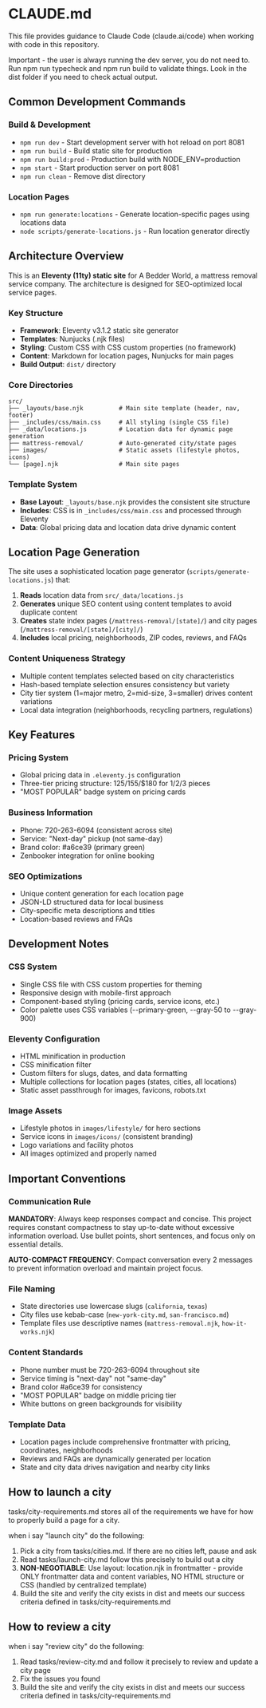# CLAUDE.md

This file provides guidance to Claude Code (claude.ai/code) when working with code in this repository.

Important - the user is always running the dev server, you do not need to. Run npm run typecheck and npm run build to validate things. Look in the dist folder if you need to check actual output.

## Common Development Commands

### Build & Development
- `npm run dev` - Start development server with hot reload on port 8081
- `npm run build` - Build static site for production
- `npm run build:prod` - Production build with NODE_ENV=production
- `npm start` - Start production server on port 8081
- `npm run clean` - Remove dist directory

### Location Pages
- `npm run generate:locations` - Generate location-specific pages using locations data
- `node scripts/generate-locations.js` - Run location generator directly

## Architecture Overview

This is an **Eleventy (11ty) static site** for A Bedder World, a mattress removal service company. The architecture is designed for SEO-optimized local service pages.

### Key Structure
- **Framework**: Eleventy v3.1.2 static site generator
- **Templates**: Nunjucks (.njk files) 
- **Styling**: Custom CSS with CSS custom properties (no framework)
- **Content**: Markdown for location pages, Nunjucks for main pages
- **Build Output**: `dist/` directory

### Core Directories
```
src/
├── _layouts/base.njk          # Main site template (header, nav, footer)
├── _includes/css/main.css     # All styling (single CSS file)
├── _data/locations.js         # Location data for dynamic page generation
├── mattress-removal/          # Auto-generated city/state pages
├── images/                    # Static assets (lifestyle photos, icons)
└── [page].njk                 # Main site pages
```

### Template System
- **Base Layout**: `_layouts/base.njk` provides the consistent site structure
- **Includes**: CSS is in `_includes/css/main.css` and processed through Eleventy
- **Data**: Global pricing data and location data drive dynamic content

## Location Page Generation

The site uses a sophisticated location page generator (`scripts/generate-locations.js`) that:

1. **Reads** location data from `src/_data/locations.js`
2. **Generates** unique SEO content using content templates to avoid duplicate content
3. **Creates** state index pages (`/mattress-removal/[state]/`) and city pages (`/mattress-removal/[state]/[city]/`)
4. **Includes** local pricing, neighborhoods, ZIP codes, reviews, and FAQs

### Content Uniqueness Strategy
- Multiple content templates selected based on city characteristics
- Hash-based template selection ensures consistency but variety
- City tier system (1=major metro, 2=mid-size, 3=smaller) drives content variations
- Local data integration (neighborhoods, recycling partners, regulations)

## Key Features

### Pricing System
- Global pricing data in `.eleventy.js` configuration
- Three-tier pricing structure: $125/$155/$180 for 1/2/3 pieces
- "MOST POPULAR" badge system on pricing cards

### Business Information
- Phone: 720-263-6094 (consistent across site)
- Service: "Next-day" pickup (not same-day)
- Brand color: #a6ce39 (primary green)
- Zenbooker integration for online booking

### SEO Optimizations
- Unique content generation for each location page
- JSON-LD structured data for local business
- City-specific meta descriptions and titles
- Location-based reviews and FAQs

## Development Notes

### CSS System
- Single CSS file with CSS custom properties for theming
- Responsive design with mobile-first approach
- Component-based styling (pricing cards, service icons, etc.)
- Color palette uses CSS variables (--primary-green, --gray-50 to --gray-900)

### Eleventy Configuration
- HTML minification in production
- CSS minification filter
- Custom filters for slugs, dates, and data formatting
- Multiple collections for location pages (states, cities, all locations)
- Static asset passthrough for images, favicons, robots.txt

### Image Assets
- Lifestyle photos in `images/lifestyle/` for hero sections
- Service icons in `images/icons/` (consistent branding)
- Logo variations and facility photos
- All images optimized and properly named

## Important Conventions

### Communication Rule
**MANDATORY**: Always keep responses compact and concise. This project requires constant compactness to stay up-to-date without excessive information overload. Use bullet points, short sentences, and focus only on essential details.

**AUTO-COMPACT FREQUENCY**: Compact conversation every 2 messages to prevent information overload and maintain project focus.

### File Naming
- State directories use lowercase slugs (`california`, `texas`)
- City files use kebab-case (`new-york-city.md`, `san-francisco.md`)
- Template files use descriptive names (`mattress-removal.njk`, `how-it-works.njk`)

### Content Standards
- Phone number must be 720-263-6094 throughout site
- Service timing is "next-day" not "same-day"
- Brand color #a6ce39 for consistency
- "MOST POPULAR" badge on middle pricing tier
- White buttons on green backgrounds for visibility

### Template Data
- Location pages include comprehensive frontmatter with pricing, coordinates, neighborhoods
- Reviews and FAQs are dynamically generated per location
- State and city data drives navigation and nearby city links


## How to launch a city

tasks/city-requirements.md stores all of the requirements we have for how to properly build a page for a city.

when i say "launch city" do the following: 
1. Pick a city from tasks/cities.md. If there are no cities left, pause and ask
2. Read tasks/launch-city.md follow this precisely to build out a city
3. **NON-NEGOTIABLE**: Use layout: location.njk in frontmatter - provide ONLY frontmatter data and content variables, NO HTML structure or CSS (handled by centralized template)
4. Build the site and verify the city exists in dist and meets our success criteria defined in tasks/city-requirements.md

## How to review a city

when i say "review city" do the following:
1. Read tasks/review-city.md and follow it precisely to review and update a city page
2. Fix the issues you found
3. Build the site and verify the city exists in dist and meets our success criteria defined in tasks/city-requirements.md
